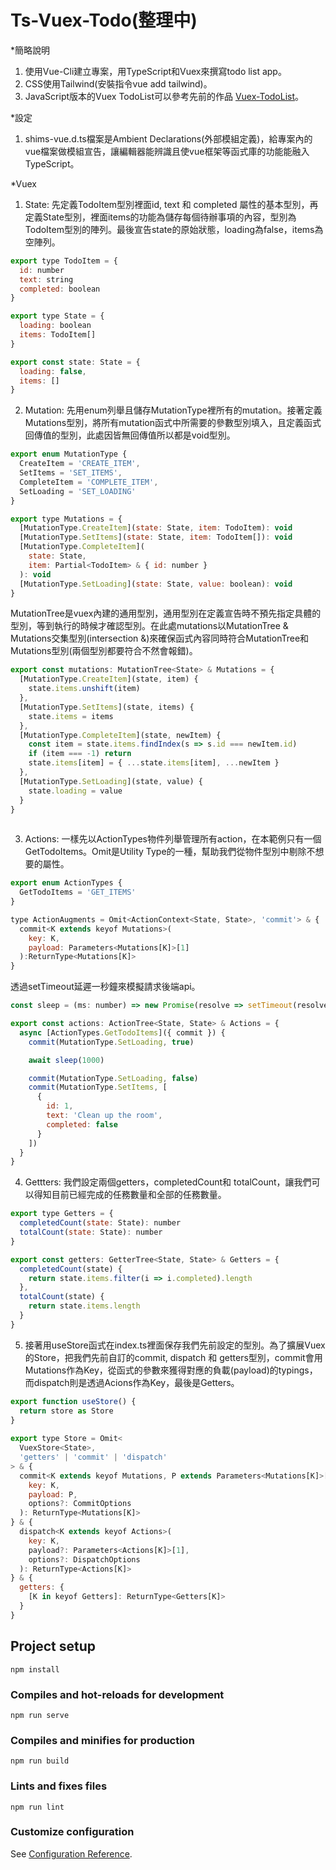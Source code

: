 # Ts-Vuex-Todo(整理中)

*簡略說明

1. 使用Vue-Cli建立專案，用TypeScript和Vuex來撰寫todo list app。
2. CSS使用Tailwind(安裝指令vue add tailwind)。
3. JavaScript版本的Vuex TodoList可以參考先前的作品 [Vuex-TodoList](https://github.com/Kuaruou/Vuex-TodoList)。

*設定
1. shims-vue.d.ts檔案是Ambient Declarations(外部模組定義)，給專案內的vue檔案做模組宣告，讓編輯器能辨識且使vue框架等函式庫的功能能融入TypeScript。

*Vuex
1. State: 先定義TodoItem型別裡面id, text 和 completed 屬性的基本型別，再定義State型別，裡面items的功能為儲存每個待辦事項的內容，型別為TodoItem型別的陣列。最後宣告state的原始狀態，loading為false，items為空陣列。

```javascript
export type TodoItem = {
  id: number
  text: string
  completed: boolean
}

export type State = {
  loading: boolean
  items: TodoItem[]
}

export const state: State = {
  loading: false,
  items: []
}
```

2. Mutation: 先用enum列舉且儲存MutationType裡所有的mutation。接著定義Mutations型別，將所有mutation函式中所需要的參數型別填入，且定義函式回傳值的型別，此處因皆無回傳值所以都是void型別。

```javascript
export enum MutationType {
  CreateItem = 'CREATE_ITEM',
  SetItems = 'SET_ITEMS',
  CompleteItem = 'COMPLETE_ITEM',
  SetLoading = 'SET_LOADING'
}

export type Mutations = {
  [MutationType.CreateItem](state: State, item: TodoItem): void
  [MutationType.SetItems](state: State, item: TodoItem[]): void
  [MutationType.CompleteItem](
    state: State,
    item: Partial<TodoItem> & { id: number }
  ): void
  [MutationType.SetLoading](state: State, value: boolean): void
}
```

MutationTree是vuex內建的通用型別，通用型別在定義宣告時不預先指定具體的型別，等到執行的時候才確認型別。在此處mutations以MutationTree<State> & Mutations交集型別(intersection &)來確保函式內容同時符合MutationTree<State>和Mutations型別(兩個型別都要符合不然會報錯)。

```javascript
export const mutations: MutationTree<State> & Mutations = {
  [MutationType.CreateItem](state, item) {
    state.items.unshift(item)
  },
  [MutationType.SetItems](state, items) {
    state.items = items
  },
  [MutationType.CompleteItem](state, newItem) {
    const item = state.items.findIndex(s => s.id === newItem.id)
    if (item === -1) return
    state.items[item] = { ...state.items[item], ...newItem }
  },
  [MutationType.SetLoading](state, value) {
    state.loading = value
  }
}
  
```

3. Actions: 一樣先以ActionTypes物件列舉管理所有action，在本範例只有一個GetTodoItems。Omit是Utility Type的一種，幫助我們從物件型別中剔除不想要的屬性。
  
```javascript
export enum ActionTypes {
  GetTodoItems = 'GET_ITEMS'
}

type ActionAugments = Omit<ActionContext<State, State>, 'commit'> & {
  commit<K extends keyof Mutations>(
    key: K,
    payload: Parameters<Mutations[K]>[1]   
  ):ReturnType<Mutations[K]>
}
```

透過setTimeout延遲一秒鐘來模擬請求後端api。

```javascript
const sleep = (ms: number) => new Promise(resolve => setTimeout(resolve, ms))

export const actions: ActionTree<State, State> & Actions = {
  async [ActionTypes.GetTodoItems]({ commit }) {
    commit(MutationType.SetLoading, true)

    await sleep(1000)

    commit(MutationType.SetLoading, false)
    commit(MutationType.SetItems, [
      {
        id: 1,
        text: 'Clean up the room',
        completed: false
      }
    ])
  }
}
```

4. Gettters: 我們設定兩個getters，completedCount和 totalCount，讓我們可以得知目前已經完成的任務數量和全部的任務數量。
  
```javascript
export type Getters = {
  completedCount(state: State): number
  totalCount(state: State): number
}

export const getters: GetterTree<State, State> & Getters = {
  completedCount(state) {
    return state.items.filter(i => i.completed).length
  },
  totalCount(state) {
    return state.items.length
  }
}
```
5. 接著用useStore函式在index.ts裡面保存我們先前設定的型別。為了擴展Vuex的Store，把我們先前自訂的commit, dispatch 和 getters型別，commit會用Mutations作為Key，從函式的參數來獲得對應的負載(payload)的typings，而dispatch則是透過Acions作為Key，最後是Getters。

```javascript
export function useStore() {
  return store as Store
}  
  
export type Store = Omit<
  VuexStore<State>,
  'getters' | 'commit' | 'dispatch'
> & {
  commit<K extends keyof Mutations, P extends Parameters<Mutations[K]>[1]>(
    key: K,
    payload: P,
    options?: CommitOptions
  ): ReturnType<Mutations[K]>
} & {
  dispatch<K extends keyof Actions>(
    key: K,
    payload?: Parameters<Actions[K]>[1],
    options?: DispatchOptions
  ): ReturnType<Actions[K]>
} & {
  getters: {
    [K in keyof Getters]: ReturnType<Getters[K]>
  }
}
```  
  
  
## Project setup
```
npm install
```

### Compiles and hot-reloads for development
```
npm run serve
```

### Compiles and minifies for production
```
npm run build
```

### Lints and fixes files
```
npm run lint
```

### Customize configuration
See [Configuration Reference](https://cli.vuejs.org/config/).
